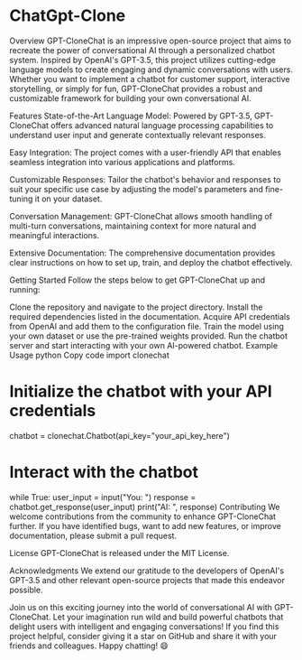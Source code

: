 # ChatGpt-Clone

Overview
GPT-CloneChat is an impressive open-source project that aims to recreate the power of conversational AI through a personalized chatbot system. Inspired by OpenAI's GPT-3.5, this project utilizes cutting-edge language models to create engaging and dynamic conversations with users. Whether you want to implement a chatbot for customer support, interactive storytelling, or simply for fun, GPT-CloneChat provides a robust and customizable framework for building your own conversational AI.

Features
State-of-the-Art Language Model: Powered by GPT-3.5, GPT-CloneChat offers advanced natural language processing capabilities to understand user input and generate contextually relevant responses.

Easy Integration: The project comes with a user-friendly API that enables seamless integration into various applications and platforms.

Customizable Responses: Tailor the chatbot's behavior and responses to suit your specific use case by adjusting the model's parameters and fine-tuning it on your dataset.

Conversation Management: GPT-CloneChat allows smooth handling of multi-turn conversations, maintaining context for more natural and meaningful interactions.

Extensive Documentation: The comprehensive documentation provides clear instructions on how to set up, train, and deploy the chatbot effectively.

Getting Started
Follow the steps below to get GPT-CloneChat up and running:

Clone the repository and navigate to the project directory.
Install the required dependencies listed in the documentation.
Acquire API credentials from OpenAI and add them to the configuration file.
Train the model using your own dataset or use the pre-trained weights provided.
Run the chatbot server and start interacting with your own AI-powered chatbot.
Example Usage
python
Copy code
import clonechat

# Initialize the chatbot with your API credentials
chatbot = clonechat.Chatbot(api_key="your_api_key_here")

# Interact with the chatbot
while True:
    user_input = input("You: ")
    response = chatbot.get_response(user_input)
    print("AI: ", response)
Contributing
We welcome contributions from the community to enhance GPT-CloneChat further. If you have identified bugs, want to add new features, or improve documentation, please submit a pull request.

License
GPT-CloneChat is released under the MIT License.

Acknowledgments
We extend our gratitude to the developers of OpenAI's GPT-3.5 and other relevant open-source projects that made this endeavor possible.

Join us on this exciting journey into the world of conversational AI with GPT-CloneChat. Let your imagination run wild and build powerful chatbots that delight users with intelligent and engaging conversations! If you find this project helpful, consider giving it a star on GitHub and share it with your friends and colleagues. Happy chatting! 😄

